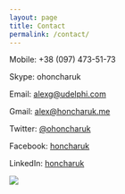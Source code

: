 ```yaml
---
layout: page
title: Contact
permalink: /contact/
---
```

Mobile: +38 (097) 473-51-73

Skype: ohoncharuk

Email: alexg@udelphi.com

Gmail: alex@honcharuk.me

Twitter: <a href="https://twitter.com/ohoncharuk">@ohoncharuk</a>

Facebook: <a href="https://www.facebook.com/honcharuk">honcharuk</a>

LinkedIn: <a href="https://www.linkedin.com/in/honcharuk">honcharuk</a>


![](/csharp-lessons/images/qr.png)
